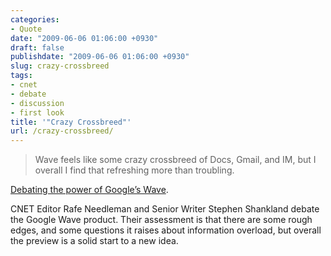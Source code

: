 ```yaml
---
categories:
- Quote
date: "2009-06-06 01:06:00 +0930"
draft: false
publishdate: "2009-06-06 01:06:00 +0930"
slug: crazy-crossbreed
tags:
- cnet
- debate
- discussion
- first look
title: '"Crazy Crossbreed"'
url: /crazy-crossbreed/
---
```

> Wave feels like some crazy crossbreed of Docs, Gmail, and IM, but I
> overall I find that refreshing more than troubling.

[Debating the power of Google’s
Wave](http://news.cnet.com/8301-17939_109-10256471-2.html).

CNET Editor Rafe Needleman and Senior Writer Stephen Shankland debate
the Google Wave product. Their assessment is that there are some rough
edges, and some questions it raises about information overload, but
overall the preview is a solid start to a new idea.